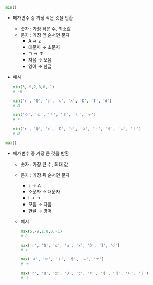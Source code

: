 ```python
min()
```

- 매개변수 중 가장 작은 것을 반환
    - 숫자 : 가장 작은 수, 최소값
    - 문자 : 가장 앞 순서인 문자
        - A → z
        - 대문자 → 소문자
        - ㄱ → ㅎ
        - 자음 → 모음
        - 영어 → 한글
- 예시
    
    ```python
    min(5,-9,2,8,0,-1)
    # -9
    
    min('r', 'Q', 's', 'u', 'x', 'D', 'I', 'd')
    # D
    
    min('ㅇ', 'ㄷ', 'ㅕ', 'ㅔ', 'ㄴ', 'ㅜ')
    # ㄴ
    
    min('r', 'Q', 'x', 'D', 'c', 'ㅇ', 'ㅕ', 'ㅔ', 'ㄴ', 'ㅣ')
    # D
    ```
    

```python
max()
```

- 매개변수 중 가장 큰 것을 반환
    - 숫자 : 가장 큰 수, 최대 값
    - 문자 : 가장 뒤 순서인 문자
        - z → A
        - 소문자 → 대문자
        - l → ㄱ
        - 모음 → 자음
        - 한글 → 영어
    - 예시
        
        ```python
        max(5,-9,2,8,0,-1)
        # 8
        
        max('r', 'Q', 's', 'u', 'x', 'D', 'I', 'd')
        # x
        
        max('ㅇ', 'ㄷ', 'ㅕ', 'ㅔ', 'ㄴ', 'ㅜ')
        # ㅜ
        
        max('r', 'Q', 'x', 'D', 'c', 'ㅇ', 'ㅕ', 'ㅔ', 'ㄴ', 'ㅣ')
        # ㅣ
        ```